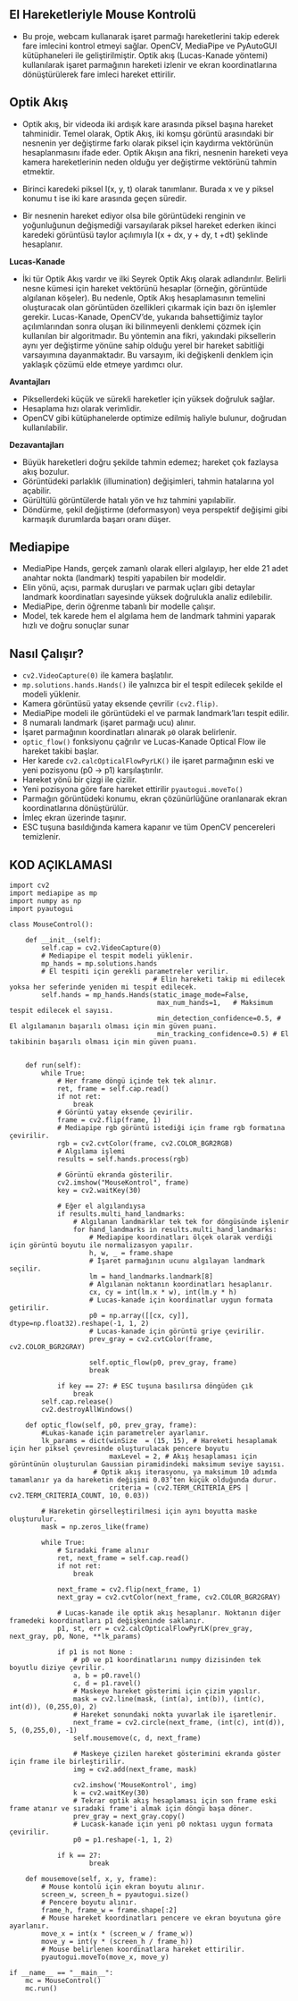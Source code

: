 ## El Hareketleriyle Mouse Kontrolü
- Bu proje, webcam kullanarak işaret parmağı hareketlerini takip ederek fare imlecini kontrol etmeyi sağlar. OpenCV, MediaPipe ve PyAutoGUI kütüphaneleri ile geliştirilmiştir. Optik akış (Lucas-Kanade yöntemi) kullanılarak işaret parmağının hareketi izlenir ve ekran koordinatlarına dönüştürülerek fare imleci hareket ettirilir.

## Optik Akış
- Optik akış, bir videoda iki ardışık kare arasında piksel başına hareket tahminidir. Temel olarak, Optik Akış, iki komşu görüntü arasındaki bir nesnenin yer değiştirme farkı olarak piksel için kaydırma vektörünün hesaplanmasını ifade eder. Optik Akışın ana fikri, nesnenin hareketi veya kamera hareketlerinin neden olduğu yer değiştirme vektörünü tahmin etmektir.

- Birinci karedeki piksel I(x, y, t) olarak tanımlanır. Burada x ve y piksel konumu t ise iki kare arasında geçen süredir.
- Bir nesnenin hareket ediyor olsa bile görüntüdeki renginin ve yoğunluğunun değişmediği varsayılarak piksel hareket ederken ikinci karedeki görüntüsü taylor açılımıyla I(x + dx, y + dy, t +dt) şeklinde hesaplanır.

**Lucas-Kanade**
- İki tür Optik Akış vardır ve ilki Seyrek Optik Akış olarak adlandırılır. Belirli nesne kümesi için hareket vektörünü hesaplar (örneğin, görüntüde algılanan köşeler). Bu nedenle, Optik Akış hesaplamasının temelini oluşturacak olan görüntüden özellikleri çıkarmak için bazı ön işlemler gerekir. Lucas-Kanade, OpenCV’de, yukarıda bahsettiğimiz taylor açılımlarından sonra oluşan iki bilinmeyenli denklemi çözmek için kullanılan bir algoritmadır. Bu yöntemin ana fikri, yakındaki piksellerin aynı yer değiştirme yönüne sahip olduğu yerel bir hareket sabitliği varsayımına dayanmaktadır. Bu varsayım, iki değişkenli denklem için yaklaşık çözümü elde etmeye yardımcı olur. 

**Avantajları**
- Piksellerdeki küçük ve sürekli hareketler için yüksek doğruluk sağlar.
- Hesaplama hızı olarak verimlidir.
- OpenCV gibi kütüphanelerde optimize edilmiş haliyle bulunur, doğrudan kullanılabilir.

**Dezavantajları**
- Büyük hareketleri doğru şekilde tahmin edemez; hareket çok fazlaysa akış bozulur.
- Görüntüdeki parlaklık (illumination) değişimleri, tahmin hatalarına yol açabilir.
- Gürültülü görüntülerde hatalı yön ve hız tahmini yapılabilir.
- Döndürme, şekil değiştirme (deformasyon) veya perspektif değişimi gibi karmaşık durumlarda başarı oranı düşer.

## Mediapipe 
- MediaPipe Hands, gerçek zamanlı olarak elleri algılayıp, her elde 21 adet anahtar nokta (landmark) tespiti yapabilen bir modeldir.
- Elin yönü, açısı, parmak duruşları ve parmak uçları gibi detaylar landmark koordinatları sayesinde yüksek doğrulukla analiz edilebilir.
- MediaPipe, derin öğrenme tabanlı bir modelle çalışır.
- Model, tek karede hem el algılama hem de landmark tahmini yaparak hızlı ve doğru sonuçlar sunar

## Nasıl Çalışır? 
- ```cv2.VideoCapture(0)``` ile kamera başlatılır.
- ```mp.solutions.hands.Hands()``` ile yalnızca bir el tespit edilecek şekilde el modeli yüklenir.
- Kamera görüntüsü yatay eksende çevrilir ```(cv2.flip)```.
- MediaPipe modeli ile görüntüdeki el ve parmak landmark’ları tespit edilir.
- 8 numaralı landmark (işaret parmağı ucu) alınır.
- İşaret parmağının koordinatları alınarak ```p0``` olarak belirlenir.
- ```optic_flow()``` fonksiyonu çağrılır ve Lucas-Kanade Optical Flow ile hareket takibi başlar.
- Her karede ```cv2.calcOpticalFlowPyrLK()``` ile işaret parmağının eski ve yeni pozisyonu (p0 → p1) karşılaştırılır.
- Hareket yönü bir çizgi ile çizilir.
- Yeni pozisyona göre fare hareket ettirilir ```pyautogui.moveTo()```
- Parmağın görüntüdeki konumu, ekran çözünürlüğüne oranlanarak ekran koordinatlarına dönüştürülür.
- İmleç ekran üzerinde taşınır.
- ESC tuşuna basıldığında kamera kapanır ve tüm OpenCV pencereleri temizlenir.

## KOD AÇIKLAMASI

``` 
import cv2
import mediapipe as mp
import numpy as np
import pyautogui

class MouseControl():

    def __init__(self):
        self.cap = cv2.VideoCapture(0)
        # Mediapipe el tespit modeli yüklenir.
        mp_hands = mp.solutions.hands
        # El tespiti için gerekli parametreler verilir.
                                    # Elin hareketi takip mi edilecek yoksa her seferinde yeniden mi tespit edilecek.
        self.hands = mp_hands.Hands(static_image_mode=False,
                                     max_num_hands=1,   # Maksimum tespit edilecek el sayısı.
                                     min_detection_confidence=0.5, # El algılamanın başarılı olması için min güven puanı.
                                     min_tracking_confidence=0.5) # El takibinin başarılı olması için min güven puanı.

        
    def run(self):
        while True:
            # Her frame döngü içinde tek tek alınır.
            ret, frame = self.cap.read()
            if not ret:
                break
            # Görüntü yatay eksende çevirilir.
            frame = cv2.flip(frame, 1)
            # Mediapipe rgb görüntü istediği için frame rgb formatına çevirilir.
            rgb = cv2.cvtColor(frame, cv2.COLOR_BGR2RGB)
            # Algılama işlemi 
            results = self.hands.process(rgb)
            
            # Görüntü ekranda gösterilir.
            cv2.imshow("MouseKontrol", frame)
            key = cv2.waitKey(30)

            # Eğer el algılandıysa
            if results.multi_hand_landmarks:
                # Algılanan landmarklar tek tek for döngüsünde işlenir
                for hand_landmarks in results.multi_hand_landmarks:
                    # Mediapipe koordinatları ölçek olarak verdiği için görüntü boyutu ile normalizasyon yapılır.
                    h, w, _ = frame.shape
                    # İşaret parmağının ucunu algılayan landmark seçilir.
                    lm = hand_landmarks.landmark[8]
                    # Algılanan noktanın koordinatları hesaplanır.  
                    cx, cy = int(lm.x * w), int(lm.y * h)
                    # Lucas-kanade için koordinatlar uygun formata getirilir.
                    p0 = np.array([[cx, cy]], dtype=np.float32).reshape(-1, 1, 2)
                    # Lucas-kanade için görüntü griye çevirilir.
                    prev_gray = cv2.cvtColor(frame, cv2.COLOR_BGR2GRAY)

                    self.optic_flow(p0, prev_gray, frame)
                    break   

            if key == 27: # ESC tuşuna basılırsa döngüden çık
                break
        self.cap.release()
        cv2.destroyAllWindows()

    def optic_flow(self, p0, prev_gray, frame):
        #Lukas-kanade için parametreler ayarlanır.
        lk_params = dict(winSize  = (15, 15), # Hareketi hesaplamak için her piksel çevresinde oluşturulacak pencere boyutu
                         maxLevel = 2, # Akış hesaplaması için görüntünün oluşturulan Gaussian piramidindeki maksimum seviye sayısı.
                     # Optik akış iterasyonu, ya maksimum 10 adımda tamamlanır ya da hareketin değişimi 0.03’ten küçük olduğunda durur.
                         criteria = (cv2.TERM_CRITERIA_EPS | cv2.TERM_CRITERIA_COUNT, 10, 0.03)) 
        
        # Hareketin görselleştirilmesi için aynı boyutta maske oluşturulur.
        mask = np.zeros_like(frame)  

        while True:
            # Sıradaki frame alınır
            ret, next_frame = self.cap.read()
            if not ret:
                break

            next_frame = cv2.flip(next_frame, 1)
            next_gray = cv2.cvtColor(next_frame, cv2.COLOR_BGR2GRAY)

            # Lucas-kanade ile optik akış hesaplanır. Noktanın diğer framedeki koordinatları p1 değişkeninde saklanır.
            p1, st, err = cv2.calcOpticalFlowPyrLK(prev_gray, next_gray, p0, None, **lk_params)

            if p1 is not None :
                # p0 ve p1 koordinatlarını numpy dizisinden tek boyutlu diziye çevrilir.
                a, b = p0.ravel()
                c, d = p1.ravel()
                # Maskeye hareket gösterimi için çizim yapılır.
                mask = cv2.line(mask, (int(a), int(b)), (int(c), int(d)), (0,255,0), 2)
                # Hareket sonundaki nokta yuvarlak ile işaretlenir.
                next_frame = cv2.circle(next_frame, (int(c), int(d)), 5, (0,255,0), -1)
                self.mousemove(c, d, next_frame)

                # Maskeye çizilen hareket gösterimini ekranda göster için frame ile birleştirilir.
                img = cv2.add(next_frame, mask)

                cv2.imshow('MouseKontrol', img)
                k = cv2.waitKey(30)
                # Tekrar optik akış hesaplaması için son frame eski frame atanır ve sıradaki frame'i almak için döngü başa döner.
                prev_gray = next_gray.copy()
                # Lucask-kanade için yeni p0 noktası uygun formata çevirilir.
                p0 = p1.reshape(-1, 1, 2)

            if k == 27:
                    break

    def mousemove(self, x, y, frame):
        # Mouse kontolü için ekran boyutu alınır.
        screen_w, screen_h = pyautogui.size()
        # Pencere boyutu alınır. 
        frame_h, frame_w = frame.shape[:2]
        # Mouse hareket koordinatları pencere ve ekran boyutuna göre ayarlanır.
        move_x = int(x * (screen_w / frame_w))
        move_y = int(y * (screen_h / frame_h))
        # Mouse belirlenen koordinatlara hareket ettirilir.
        pyautogui.moveTo(move_x, move_y)

if __name__ == "__main__":
    mc = MouseControl()
    mc.run()
``` 


